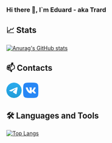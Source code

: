 ### Hi there 👋, I`m Eduard - aka Trard

## 📈 Stats

[![Anurag's GitHub stats](https://github-readme-stats.vercel.app/api?username=trard&show_icons=true&theme=nord)](https://github.com/anuraghazra/github-readme-stats)

## 📫 Contacts
[<img height="40" src="docs/assests/images/Telegram.svg">][Telegram]
[<img height="40" src="docs/assests/images/VK.svg">][VK]

[//]:  https://github.com/sindresorhus/css-in-readme-like-wat

## 🛠️ Languages and Tools
[![Top Langs](https://github-readme-stats.vercel.app/api/top-langs/?username=trard&layout=compact&theme=nord)](https://github.com/Trard?tab=repositories)

[Telegram]: https://t.me/trard
[VK]: https://vk.com/trard
